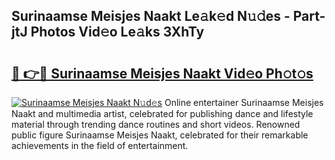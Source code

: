 ## Surinaamse Meisjes Naakt Le𝚊k𝚎d N𝚞𝚍es - Part-jtJ Photos Vid𝚎o Le𝚊ks 3XhTy

# <h2><a href="http://fb8kbx.evod.top/?m=Surinaamse+Meisjes+Naakt">🔗 👉🔴 Surinaamse Meisjes Naakt Vid𝚎o Ph𝚘t𝚘s</a></h2>

[![Surinaamse Meisjes Naakt N𝚞d𝚎s](https://i.imgur.com/8V9OHl7.gif)](http://fb8kbx.evod.top/?m=Surinaamse+Meisjes+Naakt)
Online entertainer Surinaamse Meisjes Naakt and multimedia artist, celebrated for publishing dance and lifestyle material through trending dance routines and short videos. Renowned public figure Surinaamse Meisjes Naakt, celebrated for their remarkable achievements in the field of entertainment. 
